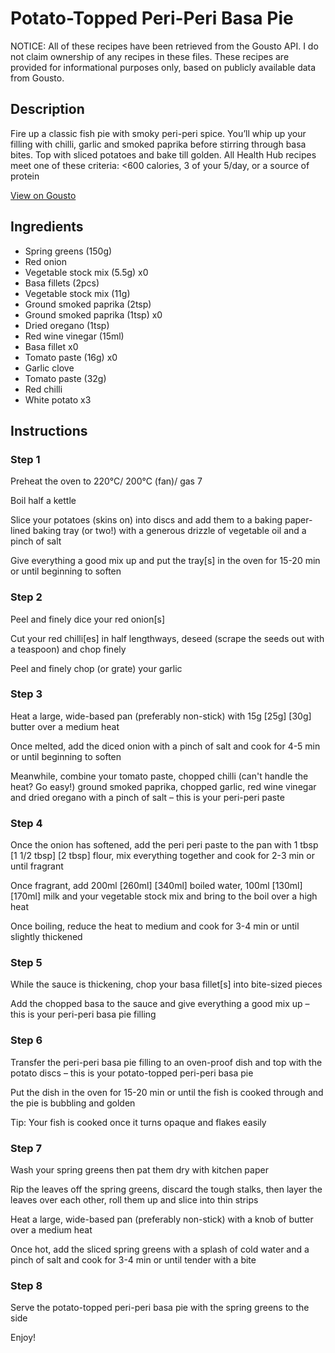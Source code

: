 # Potato-Topped Peri-Peri Basa Pie

NOTICE: All of these recipes have been retrieved from the Gousto API. I do not claim ownership of any recipes in these files. These recipes are provided for informational purposes only, based on publicly available data from Gousto.

## Description

Fire up a classic fish pie with smoky peri-peri spice. You’ll whip up your filling with chilli, garlic and smoked paprika before stirring through basa bites. Top with sliced potatoes and bake till golden. All Health Hub recipes meet one of these criteria: <600 calories, 3 of your 5/day, or a source of protein

[View on Gousto](https://www.gousto.co.uk/recipes/cookbook/potato-topped-peri-peri-fish-pie)

## Ingredients

- Spring greens (150g)
- Red onion
- Vegetable stock mix (5.5g) x0
- Basa fillets (2pcs)
- Vegetable stock mix (11g)
- Ground smoked paprika (2tsp)
- Ground smoked paprika (1tsp) x0
- Dried oregano (1tsp)
- Red wine vinegar (15ml)
- Basa fillet x0
- Tomato paste (16g) x0
- Garlic clove
- Tomato paste (32g)
- Red chilli
- White potato x3

## Instructions


### Step 1

Preheat the oven to 220°C/ 200°C (fan)/ gas 7

Boil half a kettle

Slice your potatoes (skins on) into discs and add them to a baking paper-lined baking tray (or two!) with a generous drizzle of vegetable oil and a pinch of salt

Give everything a good mix up and put the tray[s] in the oven for 15-20 min or until beginning to soften


### Step 2

Peel and finely dice your red onion[s]

Cut your red chilli[es]<span class="text-danger"> </span>in half lengthways, deseed (scrape the seeds out with a teaspoon) and chop finely

Peel and finely chop (or grate) your garlic


### Step 3

Heat a large, wide-based pan (preferably non-stick) with 15g <span class="text-purple">[25g]</span> <span class="text-danger">[30g] </span>butter over a medium heat

Once melted, add the diced onion with a pinch of salt and cook for 4-5 min or until beginning to soften

Meanwhile, combine your tomato paste, chopped chilli (can't handle the heat? Go easy!) ground smoked paprika, chopped garlic, red wine vinegar and dried oregano with a pinch of salt – this is your peri-peri paste


### Step 4

Once the onion has softened, add the peri peri paste to the pan with 1 tbsp <span class="text-purple">[1 1/2 tbsp] </span><span class="text-danger">[2 tbsp]</span> flour, mix everything together and cook for 2-3 min or until fragrant

Once fragrant, add 200ml<span class="text-danger"> <span class="text-purple">[260ml]</span> [340ml]</span> boiled water, 100ml <span class="text-purple">[130ml]</span> <span class="text-danger">[170ml]</span> milk and your vegetable stock mix and bring to the boil over a high heat

Once boiling, reduce the heat to medium and cook for 3-4 min or until slightly thickened


### Step 5

While the sauce is thickening, chop your basa fillet[s] into bite-sized pieces

Add the chopped basa to the sauce and give everything a good mix up – this is your peri-peri basa pie filling


### Step 6

Transfer the peri-peri basa pie filling to an oven-proof dish and top with the potato discs – this is your potato-topped peri-peri basa pie

Put the dish in the oven for 15-20 min or until the fish is cooked through and the pie is bubbling and golden

Tip: Your fish is cooked once it turns opaque and flakes easily


### Step 7

Wash your spring greens then pat them dry with kitchen paper

Rip the leaves off the spring greens, discard the tough stalks, then layer the leaves over each other, roll them up and slice into thin strips

Heat a large, wide-based pan (preferably non-stick) with a knob of butter over a medium heat

Once hot, add the sliced spring greens with a splash of cold water and a pinch of salt and cook for 3-4 min or until tender with a bite

### Step 8

Serve the potato-topped peri-peri basa pie with the spring greens to the side

Enjoy!

